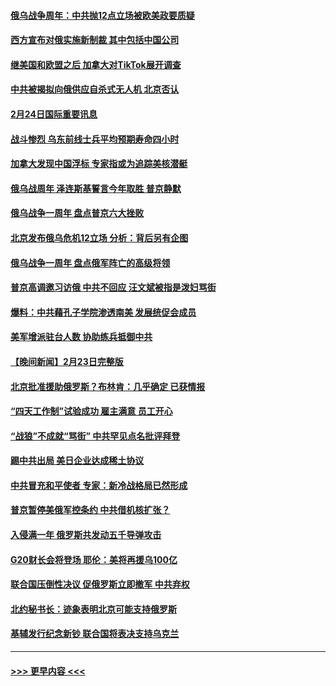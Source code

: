 #### [俄乌战争周年：中共抛12点立场被欧美政要质疑](../pages/prog202/a103656643.md?t=02250943) 
#### [西方宣布对俄实施新制裁 其中包括中国公司](../pages/prog202/a103656620.md?t=02250943) 
#### [继美国和欧盟之后 加拿大对TikTok展开调查](../pages/prog202/a103656561.md?t=02250943) 
#### [中共被揭拟向俄供应自杀式无人机 北京否认](../pages/prog202/a103656492.md?t=02250943) 
#### [2月24日国际重要讯息](../pages/prog202/a103656443.md?t=02250943) 
#### [战斗惨烈 乌东前线士兵平均预期寿命四小时](../pages/prog202/a103656429.md?t=02250943) 
#### [加拿大发现中国浮标 专家指或为追踪美核潜艇](../pages/prog202/a103656426.md?t=02250943) 
#### [俄乌战周年 泽连斯基誓言今年取胜 普京静默](../pages/prog202/a103656419.md?t=02250943) 
#### [俄乌战争一周年 盘点普京六大挫败](../pages/prog202/a103656407.md?t=02250943) 
#### [北京发布俄乌危机12立场 分析：背后另有企图](../pages/prog202/a103656396.md?t=02250943) 
#### [俄乌战争一周年 盘点俄军阵亡的高级将领](../pages/prog202/a103656346.md?t=02250943) 
#### [普京高调邀习访俄 中共不回应 汪文斌被指是泼妇骂街](../pages/prog202/a103656273.md?t=02250943) 
#### [爆料：中共藉孔子学院渗透南美 发展统促会成员](../pages/prog202/a103656280.md?t=02250943) 
#### [美军增派驻台人数 协助练兵抵御中共](../pages/prog202/a103656271.md?t=02250943) 
#### [【晚间新闻】2月23日完整版](../pages/prog202/a103656234.md?t=02250943) 
#### [北京批准援助俄罗斯？布林肯：几乎确定 已获情报](../pages/prog202/a103656180.md?t=02250943) 
#### [“四天工作制”试验成功 雇主满意 员工开心](../pages/prog202/a103656131.md?t=02250943) 
#### [“战狼”不成就“骂街” 中共罕见点名批评拜登](../pages/prog202/a103656130.md?t=02250943) 
#### [踢中共出局 美日企业达成稀土协议](../pages/prog202/a103656122.md?t=02250943) 
#### [中共冒充和平使者 专家：新冷战格局已然形成](../pages/prog202/a103656121.md?t=02250943) 
#### [普京暂停美俄军控条约 中共借机核扩张？](../pages/prog202/a103656119.md?t=02250943) 
#### [入侵满一年 俄罗斯共发动五千导弹攻击](../pages/prog202/a103656118.md?t=02250943) 
#### [G20财长会将登场 耶伦：美将再援乌100亿](../pages/prog202/a103656120.md?t=02250943) 
#### [联合国压倒性决议 促俄罗斯立即撤军 中共弃权](../pages/prog202/a103656102.md?t=02250943) 
#### [北约秘书长：迹象表明北京可能支持俄罗斯](../pages/prog202/a103655891.md?t=02250943) 
#### [基辅发行纪念新钞 联合国将表决支持乌克兰](../pages/prog202/a103655890.md?t=02250943) 

----
#### [ >>> 更早内容 <<< ](../indexes/prog202-earlier.md)
